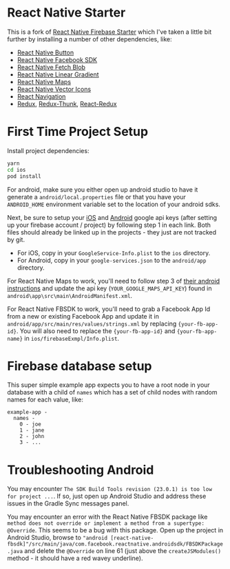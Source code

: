 # React Native Starter

This is a fork of [React Native Firebase Starter](https://github.com/andersryanc/react-native-firebase-starter) which I've taken a little bit further by installing a number of other dependencies, like:

- [React Native Button](https://github.com/ide/react-native-button)
- [React Native Facebook SDK](https://github.com/facebook/react-native-fbsdk)
- [React Native Fetch Blob](https://github.com/wkh237/react-native-fetch-blob)
- [React Native Linear Gradient](https://github.com/react-native-community/react-native-linear-gradient)
- [React Native Maps](https://github.com/airbnb/react-native-maps)
- [React Native Vector Icons](https://github.com/oblador/react-native-vector-icons)
- [React Navigation](https://github.com/react-community/react-navigation)
- [Redux](https://github.com/reactjs/redux), [Redux-Thunk](https://github.com/gaearon/redux-thunk), [React-Redux](https://github.com/reactjs/react-redux)

# First Time Project Setup

Install project dependencies:

```bash
yarn
cd ios
pod install
```

For android, make sure you either open up android studio to have it generate a `android/local.properties` file or that you have your `ANDROID_HOME` environment variable set to the location of your android sdks.

Next, be sure to setup your [iOS](https://invertase.io/react-native-firebase/#/v2/installation-ios) and [Android](https://invertase.io/react-native-firebase/#/v2/installation-android) google api keys (after setting up your firebase account / project) by following step 1 in each link. Both files should already be linked up in the projects - they just are not tracked by git.

- For iOS, copy in your `GoogleService-Info.plist` to the `ios` directory.
- For Android, copy in your `google-services.json` to the `android/app` directory.

For React Native Maps to work, you'll need to follow step 3 of [their android instructions](https://github.com/airbnb/react-native-maps/blob/master/docs/installation.md) and update the api key (`YOUR_GOOGLE_MAPS_API_KEY`) found in `android\app\src\main\AndroidManifest.xml`.

For React Native FBSDK to work, you'll need to grab a Facebook App Id from a new or existing Facebook App and update it in `android/app/src/main/res/values/strings.xml` by replacing `{your-fb-app-id}`. You will also need to replace the `{your-fb-app-id}` and `{your-fb-app-name}` in `ios/firebaseExmpl/Info.plist`.

# Firebase database setup

This super simple example app expects you to have a root node in your database with a child of `names` which has a set of child nodes with random names for each value, like:

```
example-app -
  names -
    0 - joe
    1 - jane
    2 - john
    3 - ...
```

# Troubleshooting Android

You may encounter `The SDK Build Tools revision (23.0.1) is too low for project ...`. If so, just open up Android Studio and address these issues in the Gradle Sync messages panel.

You may encounter an error with the React Native FBSDK package like `method does not override or implement a method from a supertype: @Override`. This seems to be a bug with this package. Open up the project in Android Studio, browse to `"android [react-native-fbsdk]"/src/main/java/com.facebook.reactnative.androidsdk/FBSDKPackage.java` and delete the `@Override` on line 61 (just above the `createJSModules()` method - it should have a red wavey underline).
